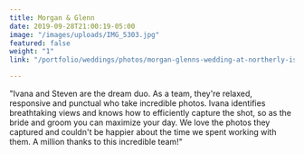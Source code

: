 ```yaml
---
title: Morgan & Glenn
date: 2019-09-28T21:00:19-05:00
image: "/images/uploads/IMG_5303.jpg"
featured: false
weight: "1"
link: "/portfolio/weddings/photos/morgan-glenns-wedding-at-northerly-island/"

---
```

"Ivana and Steven are the dream duo. As a team, they're relaxed, responsive and punctual who take incredible photos. Ivana identifies breathtaking views and knows how to efficiently capture the shot, so as the bride and groom you can maximize your day. We love the photos they captured and couldn't be happier about the time we spent working with them. A million thanks to this incredible team!"